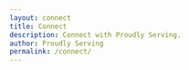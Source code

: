 ```yaml
---
layout: connect
title: Connect
description: Connect with Proudly Serving.
author: Proudly Serving
permalink: /connect/
---
```

